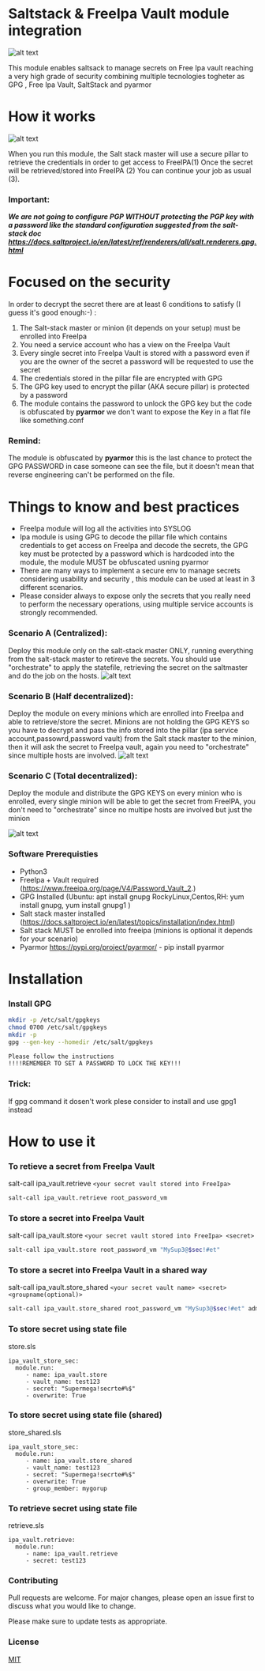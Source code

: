 
# Saltstack & FreeIpa Vault module integration
![alt text](https://github.com/ottacom/saltstack_ipa_vault/blob/main/doc/banner.drawio.png)

This module enables saltsack to manage secrets on Free Ipa vault reaching a very high grade of security combining  multiple tecnologies togheter as GPG , Free Ipa Vault, SaltStack and pyarmor

# How it works
![alt text](https://github.com/ottacom/saltstack_ipa_vault/blob/main/doc/Workflow.drawio.png)

When you run this module, the Salt stack master will use a secure pillar to retrieve the credentials in order to get access to FreeIPA(1)
Once the secret will be retrieved/stored into FreeIPA (2) You can continue your job as usual (3).
### Important:
***We are not going to configure PGP WITHOUT protecting the PGP key with a password like  the standard configuration  suggested from the salt-stack doc https://docs.saltproject.io/en/latest/ref/renderers/all/salt.renderers.gpg.html***

# Focused on the security
In order to decrypt the secret there are at least 6 conditions to satisfy (I guess it's good enough:-) :
1.  The Salt-stack master or minion (it depends on your setup) must be enrolled into FreeIpa
2.  You need a service account who has a view on the FreeIpa Vault 
3.  Every single secret into FreeIpa Vault is stored with a password even if you are the owner of the secret a password will be requested to use the secret
4.  The credentials stored in the pillar file are encrypted with GPG
5.  The GPG key used to encrypt the pillar (AKA secure pillar) is protected by a password
6.  The module contains the password to unlock the GPG key but the code is obfuscated by **pyarmor** we don't want to expose the Key in a flat file like something.conf



### Remind:
The module is obfuscated by **pyarmor** this is the last chance to protect the GPG PASSWORD in case someone can see the file, but  it doesn't mean that reverse engineering can't be performed on the file. 

# Things to know and best practices 

- FreeIpa module will log all the activities into SYSLOG
- Ipa module is using GPG to decode the pillar file which contains credentials to get access on FreeIpa and decode the secrets, the GPG key must be protected by a password which is hardcoded into the module, the module MUST be obfuscated usning pyarmor
- There are many ways to implement a secure env to manage secrets considering usability and security , this module can be used at least in 3 different scenarios.
- Please consider always to expose only the secrets that you really need to perform the necessary operations, using multiple service accounts is strongly recommended. 

### Scenario A (Centralized): 
Deploy this module only on the salt-stack master ONLY, running everything from the salt-stack master to retireve the secrets. You should use "orchestrate" to apply the statefile, retrieving the secret on the saltmaster and do the job on the hosts.
![alt text](https://github.com/ottacom/saltstack_ipa_vault/blob/main/doc/saltstack_ipa_valt.drawio.png)

### Scenario B (Half decentralized): 
Deploy the module on every minions which are enrolled into FreeIpa and able to retrieve/store the secret.
Minions are not holding the GPG KEYS so you have to decrypt and pass the info stored into the pillar (ipa service account,passowrd,password vault) from the Salt stack master to the minion, then it will ask the secret to FreeIpa vault, again you need to "orchestrate" since multiple hosts are involved.
![alt text](https://github.com/ottacom/saltstack_ipa_vault/blob/main/doc/B_saltstack_ipa_valt.drawio.png)

### Scenario C (Total decentralized): 
Deploy the module and distribute the GPG KEYS on every minion who is enrolled, every single minion will be able to get the secret from FreeIPA, you don't need to "orchestrate" since no multipe hosts are involved but just the minion

![alt text](https://github.com/ottacom/saltstack_ipa_vault/blob/main/doc/C_saltstack_ipa_valt.drawio.png)



### Software Prerequisties
- Python3 
- FreeIpa + Vault required (https://www.freeipa.org/page/V4/Password_Vault_2.)
- GPG Installed (Ubuntu: apt install gnupg RockyLinux,Centos,RH: yum install gnupg, yum install gnupg1 )
- Salt stack master installed (https://docs.saltproject.io/en/latest/topics/installation/index.html)
- Salt stack MUST be enrolled into freeipa (minions is optional it depends for your scenario)
- Pyarmor https://pypi.org/project/pyarmor/  - pip install pyarmor

# Installation

### Install GPG 

```bash
mkdir -p /etc/salt/gpgkeys
chmod 0700 /etc/salt/gpgkeys
mkdir -p 
gpg --gen-key --homedir /etc/salt/gpgkeys

Please follow the instructions
!!!!REMEMBER TO SET A PASSWORD TO LOCK THE KEY!!!
```
### Trick:
If gpg command it dosen't work plese consider to install and use gpg1 instead




# How to use it
### To retieve a secret from FreeIpa Vault
salt-call ipa_vault.retrieve  `<your secret vault stored into FreeIpa>`
```bash 
salt-call ipa_vault.retrieve root_password_vm
```
### To store a secret into FreeIpa Vault
salt-call ipa_vault.store  `<your secret vault stored into FreeIpa> <secret>`
```bash 
salt-call ipa_vault.store root_password_vm "MySup3@$sec!#et"
```
### To store a secret into FreeIpa Vault in a shared way
salt-call ipa_vault.store_shared  `<your secret vault name> <secret> <groupname(optional)>`
```bash 
salt-call ipa_vault.store_shared root_password_vm "MySup3@$sec!#et" admin-group
```
### To store secret using state file 
store.sls
```
ipa_vault_store_sec:
  module.run:
     - name: ipa_vault.store
     - vault_name: test123
     - secret: "Supermega!secrte#%$"
     - overwrite: True
```
### To store secret using state file (shared) 
store_shared.sls
```
ipa_vault_store_sec:
  module.run:
     - name: ipa_vault.store_shared
     - vault_name: test123
     - secret: "Supermega!secrte#%$"
     - overwrite: True
     - group_member: mygorup
```
### To retrieve secret using state file 
retrieve.sls
```
ipa_vault.retrieve:
  module.run:
     - name: ipa_vault.retrieve
     - secret: test123
```





### Contributing
Pull requests are welcome. For major changes, please open an issue first to discuss what you would like to change.

Please make sure to update tests as appropriate.

### License
[MIT](https://choosealicense.com/licenses/mit/)
